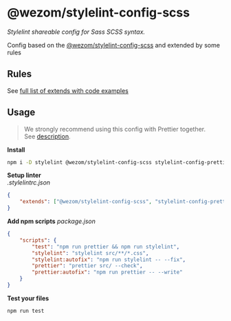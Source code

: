 # @wezom/stylelint-config-scss

_Stylelint shareable config for Sass SCSS syntax._

Config based on the [@wezom/stylelint-config-scss](https://github.com/WezomCompany/code-style/tree/main/packages/stylelint-config#readme) and extended by some rules

## Rules

See [full list of extends with code examples](https://github.com/WezomCompany/code-style/blob/main/packages/stylelint-config-scss/RULES.md)

## Usage

> We strongly recommend using this config with Prettier together.  
> See [description](https://github.com/WezomCompany/code-style/blob/main/guidelines/tools/prettier.md).

**Install**

```bash
npm i -D stylelint @wezom/stylelint-config-scss stylelint-config-prettier
```

**Setup linter**  
_.stylelintrc.json_

```json
{
	"extends": ["@wezom/stylelint-config-scss", "stylelint-config-prettier"]
}
```

**Add npm scripts**
_package.json_

```json
{
	"scripts": {
		"test": "npm run prettier && npm run stylelint",
		"stylelint": "stylelint src/**/*.css",
		"stylelint:autofix": "npm run stylelint -- --fix",
		"prettier": "prettier src/ --check",
		"prettier:autofix": "npm run prettier -- --write"
	}
}
```

**Test your files**

```bash
npm run test
```
